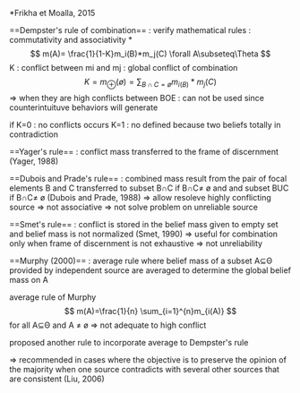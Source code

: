 *Frikha et Moalla, 2015

==Dempster's rule of combination== : 
 verify mathematical rules : commutativity and associativity 
*$$ m(A)= \frac{1}{1-K}m_i(B)*m_j(C) \forall A\subseteq\Theta $$
K : conflict between mi and mj : global conflict of combination 
$$K=m_\oplus(ø)=\sum_{B\cap C = ø} m_{i(B)}* m_j(C)$$
=> when they are high conflicts between BOE : can not be used since counterintuituve behaviors will generate

if K=0 : no conflicts occurs 
K=1 : no defined because two beliefs totally in contradiction

==Yager's rule== : conflict mass transferred to the frame of discernment  (Yager, 1988)

==Dubois and Prade's rule== : combined mass result from the pair of focal elements B and C transferred to subset B∩C if B∩C≠ ø and and subset BUC if B∩C≠ ø  (Dubois and Prade, 1988)
=> allow resoleve highly conflicting source
=> not associative 
=> not solve problem on unreliable source

==Smet's rule== : conflict is stored  in the belief mass given to empty set and belief mass is not normalized (Smet, 1990)
=> useful for combination only when frame of discernment is not exhaustive
=> not unreliability 

==Murphy (2000)== : average rule where belief mass of a subset A⊆Θ provided by independent source are averaged to determine the global belief mass on A 

average rule of Murphy $$ m(A)=\frac{1}{n} \sum_{i=1}^{n}m_{i(A)} $$ for all A⊆Θ  and A ≠ ø
=> not adequate to high conflict 

proposed another rule to incorporate average to Dempster's rule 

=> recommended in cases where the objective is to preserve the opinion of the majority when one source contradicts with several other sources that are consistent (Liu, 2006)

